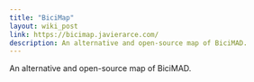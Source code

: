 ```yaml
---
title: "BiciMap"
layout: wiki_post
link: https://bicimap.javierarce.com/
description: An alternative and open-source map of BiciMAD.
---
```

An alternative and open-source map of BiciMAD.
